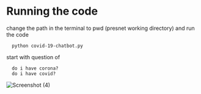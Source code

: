 # Running the code
  change the path in the terminal to pwd (presnet working directory) and run the code 
  ```
    python covid-19-chatbot.py
  ```
  start with question of 
  ```
    do i have corona?
    do i have covid?
  ```

![Screenshot (4)](https://github.com/sribtc/BTC_DAILY_WORK/assets/89512624/9f0b30ef-03aa-4f8f-8373-311daa6532dc)
